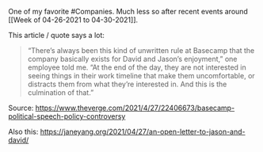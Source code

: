 One of my favorite #Companies. Much less so after recent events around [[Week of 04-26-2021 to 04-30-2021]]. 

This article / quote says a lot: 
> “There’s always been this kind of unwritten rule at Basecamp that the company basically exists for David and Jason’s enjoyment,” one employee told me. “At the end of the day, they are not interested in seeing things in their work timeline that make them uncomfortable, or distracts them from what they’re interested in. And this is the culmination of that.”

Source: https://www.theverge.com/2021/4/27/22406673/basecamp-political-speech-policy-controversy

Also this: https://janeyang.org/2021/04/27/an-open-letter-to-jason-and-david/